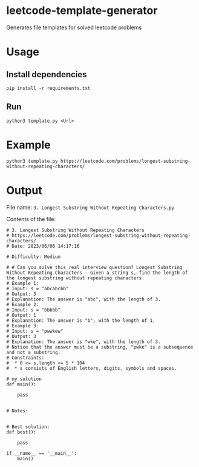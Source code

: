 # leetcode-template-generator
Generates file templates for solved leetcode problems

# Usage
## Install dependencies
```
pip install -r requirements.txt
```

## Run
```
python3 template.py <Url>
```


# Example
```
python3 template.py https://leetcode.com/problems/longest-substring-without-repeating-characters/
```

# Output
File name: `3. Longest Substring Without Repeating Characters.py` 

Contents of the file:
```
# 3. Longest Substring Without Repeating Characters
# https://leetcode.com/problems/longest-substring-without-repeating-characters/
# Date: 2023/06/06 14:17:16

# Difficulty: Medium

# # Can you solve this real interview question? Longest Substring Without Repeating Characters - Given a string s, find the length of the longest substring without repeating characters.
# Example 1:
# Input: s = "abcabcbb"
# Output: 3
# Explanation: The answer is "abc", with the length of 3.
# Example 2:
# Input: s = "bbbbb"
# Output: 1
# Explanation: The answer is "b", with the length of 1.
# Example 3:
# Input: s = "pwwkew"
# Output: 3
# Explanation: The answer is "wke", with the length of 3.
# Notice that the answer must be a substring, "pwke" is a subsequence and not a substring.
# Constraints:
#  * 0 <= s.length <= 5 * 104
#  * s consists of English letters, digits, symbols and spaces. 

# my solution
def main(): 
    
    pass

    
# Notes:


# Best solution:
def best():

    pass

if __name__ == '__main__':
    main()
```

